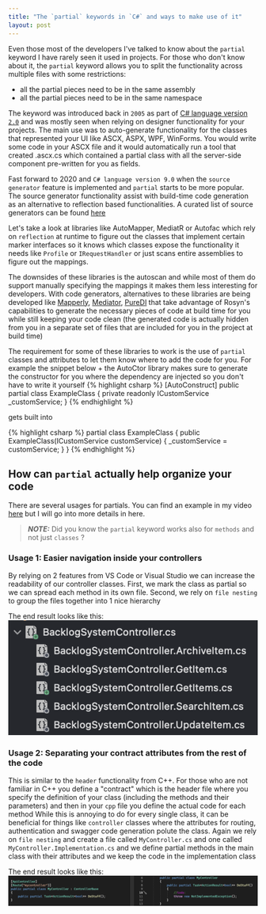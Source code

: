 ```yaml
---
title: "The `partial` keywords in `C#` and ways to make use of it"
layout: post
---
```


Even those most of the developers I've talked to know about the `partial` keyword I have rarely seen it used in projects. 
For those who don't know about it, the `partial` keyword allows you to split the functionality across multiple files with some restrictions:
- all the partial pieces need to be in the same assembly
- all the partial pieces need to be in the same namespace


The keyword was introduced back in `2005` as part of [C# language version `2.0`](https://learn.microsoft.com/en-us/dotnet/csharp/whats-new/csharp-version-history#c-version-20)
and was mostly seen when relying on designer functionality for your projects. The main use was to auto-generate functionality for the classes that represented your UI like ASCX, ASPX, WPF, WinForms.
You would write some code in your ASCX file and it would automatically run a tool that created <filename>.ascx.cs which contained a partial class with all the server-side component pre-written for you as fields.
  
Fast forward to 2020 and `C# language version 9.0` when the `source generator` feature is implemented and `partial` starts to be more popular.
The source generator functionality assist with build-time code generation as an alternative to reflection based functionalities. A curated list of source generators can be found [here](https://github.com/amis92/csharp-source-generators#source-generators)
  
Let's take a look at libraries like AutoMapper, MediatR or Autofac which rely on `reflection` at runtime to figure out the classes that implement certain marker interfaces so it knows which classes expose the functionality it needs like `Profile` or `IRequestHandler` or just scans entire assemblies to figure out the mappings.
  
The downsides of these libraries is the autoscan and while most of them do support manually specifying the mappings it makes them less interesting for developers.
With code generators, alternatives to these libraries are being developed like [Mapperly](https://github.com/riok/mapperly), [Mediator](https://github.com/martinothamar/Mediator), [PureDI](https://github.com/DevTeam/Pure.DI) that take advantage of Rosyn's capabilities to generate the necessary pieces of code at build time for you while still keeping your code clean (the generated code is actually hidden from you in a separate set of files that are included for you in the project at build time)

The requirement for some of these libraries to work is the use of `partial` classes and attributes to let them know where to add the code for you.
For example the snippet below + the AutoCtor library makes sure to generate the constructor for you where the dependency are injected so you don't have to write it yourself
{% highlight csharp %}
[AutoConstruct]
public partial class ExampleClass
{
    private readonly ICustomService _customService;
}
{% endhighlight %}
  
gets built into
  
{% highlight csharp %}
partial class ExampleClass
{
    public ExampleClass(ICustomService customService)
    {
        _customService = customService;
    }
}
{% endhighlight %}
  
## How can `partial` actually help organize your code
  
There are several usages for partials. You can find an example in my video [here](https://www.youtube.com/watch?v=35VgRuw_vJw&t=1918s) but I will go into more details in here.
  
> **_NOTE:_**  Did you know the `partial` keyword works also for `methods` and not just `classes` ?
  
### Usage 1: Easier navigation inside your controllers
  
By relying on 2 features from VS Code or Visual Studio we can increase the readability of our controller classes.
First, we mark the class as partial so we can spread each method in its own file. Second, we rely on `file nesting` to group the files together into 1 nice hierarchy

The end result looks like this:
![File nested partial classes](/assets/image_filenesting_partial_classes.png)
  
### Usage 2: Separating your contract attributes from the rest of the code
  
This is similar to the `header` functionality from C++. For those who are not familiar in C++ you define a "contract" which is the header file where you specify the definition of your class (including the methods and their parameters) and then in your `cpp` file you define the actual code for each method
While this is annoying to do for every single class, it can be beneficial for things like `controller` classes where the attributes for routing, authentication and swagger code generation polute the class.
Again we rely on `file nesting` and create a file called `MyController.cs` and one called `MyController.Implementation.cs` and we define partial methods in the main class with their attributes and we keep the code in the implementation class

The end result looks like this:
![Partial class contract separation](/assets/image_contractseparating_partial_classes.png)
